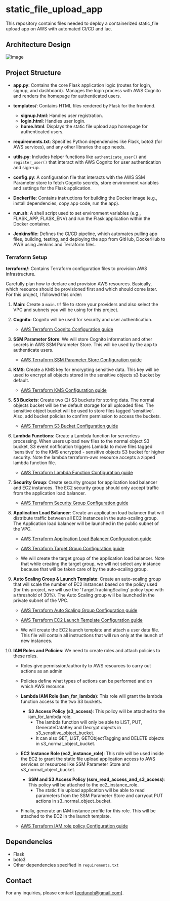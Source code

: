 # static_file_upload_app
This repository contains files needed to deploy a containerized static_file upload app on AWS with automated CI/CD and Iac.

## Architecture Design

![image](https://github.com/user-attachments/assets/93d51908-fe0e-484c-9ecf-7e9c6579882d)


## Project Structure

- **app.py**: Contains the core Flask application logic (routes for login, signup, and dashboard). Manages the login process with AWS Cognito and renders the homepage for authenticated users.
  
- **templates/**: Contains HTML files rendered by Flask for the frontend.
  - **signup.html**: Handles user registration.
  - **login.html**: Handles user login.
  - **home.html**: Displays the static file upload app homepage for authenticated users.
    
- **requirements.txt**: Specifies Python dependencies like Flask, boto3 (for AWS services), and any other libraries the app needs.
  
- **utils.py**: Includes helper functions like `authenticate_user()` and `register_user()` that interact with AWS Cognito for user authentication and sign-up.
  
- **config.py**: A configuration file that interacts with the AWS SSM Parameter store to fetch Cognito secrets, store environment variables and settings for the Flask application.
  
- **Dockerfile**: Contains instructions for building the Docker image (e.g., install dependencies, copy app code, run the app).
  
- **run.sh**: A shell script used to set environment variables (e.g., FLASK_APP, FLASK_ENV) and run the Flask application within the Docker container.
  
- **Jenkinsfile**: Defines the CI/CD pipeline, which automates pulling app files, building, testing, and deploying the app from GitHub, DockerHub to AWS using Jenkins and Terraform files.
  

### Terraform Setup

**terraform/**: Contains Terraform configuration files to provision AWS infrastructure.

Carefully plan how to declare and provision AWS resources. Basically, which resource should be provisioned first and which should come later. For this project, I followed this order:

1. **Main**: Create a `main.tf` file to store your providers and also select the VPC and subnets you will be using for this project.

2. **Cognito**: Cognito will be used for security and user authentication.

   - [AWS Terraform Cognito Configuration guide](https://registry.terraform.io/providers/hashicorp/aws/latest/docs/resources/cognito_user_pool)

3. **SSM Parameter Store**: We will store Cognito information and other secrets in AWS SSM Parameter Store. This will be used by the app to authenticate users.

   - [AWS Terraform SSM Parameter Store Configuration guide](https://registry.terraform.io/providers/hashicorp/aws/latest/docs/resources/ssm_parameter)

4. **KMS**: Create a KMS key for encrypting sensitive data. This key will be used to encrypt all objects stored in the sensitive objects s3 bucket by default.
   
    - [AWS Terraform KMS Configuration guide](https://registry.terraform.io/providers/hashicorp/aws/latest/docs/resources/kms_key)

5. **S3 Buckets**: Create two (2) S3 buckets for storing data. The normal objects bucket will be the default storage for all uploaded files. The sensitive object bucket will be used to store files tagged 'sensitive'. Also, add bucket policies to confirm permission to access the buckets.
   
    - [AWS Terraform S3 Bucket Configuration guide](https://registry.terraform.io/providers/hashicorp/aws/latest/docs/resources/s3_bucket)

6. **Lambda Functions**: Create a Lambda function for serverless processing. When users upload new files to the normal object S3 bucket, S3 event notification triggers Lambda to move files tagged 'sensitive' to the KMS encrypted - sensitive objects S3 bucket for higher security. Note the lambda terraform-aws resource accepts a zipped lambda function file.
   
   - [AWS Terraform Lambda Function Configuration guide](https://registry.terraform.io/providers/hashicorp/aws/latest/docs/resources/lambda_function)

7. **Security Group**: Create security groups for application load balancer and EC2 instances. The EC2 security group should only accept traffic from the application load balancer.

   - [AWS Terraform Security Group Configuration guide](https://registry.terraform.io/providers/hashicorp/aws/latest/docs/resources/security_group)

10. **Application Load Balancer**: Create an application load balancer that will distribute traffic between all EC2 instances in the auto-scaling group. The Application load balancer will be launched in the public subnet of the VPC.

    - [AWS Terraform Application Load Balancer Configuration guide](https://registry.terraform.io/providers/hashicorp/aws/latest/docs/resources/lb)
    - [AWS Terraform Target Group Configuration guide](https://registry.terraform.io/providers/hashicorp/aws/latest/docs/resources/lb_target_group)

    - We will create the target group of the application load balancer. Note that while creating the target group, we will not select any instance because that will be taken care of by the auto-scaling group.
     

9. **Auto Scaling Group & Launch Template**: Create an auto-scaling group that will scale the number of EC2 instances based on the policy used (for this project, we will use the 'TargetTrackingScaling' policy type with a threshold of 30%). The Auto Scaling group will be launched in the private subnet of the VPC.
    
    - [AWS Terraform Auto Scaling Group Configuration guide](https://registry.terraform.io/providers/hashicorp/aws/latest/docs/resources/autoscaling_group)
    - [AWS Terraform EC2 Launch Template Configuration guide](https://registry.terraform.io/providers/hashicorp/aws/latest/docs/resources/launch_template)

    - We will create the EC2 launch template and attach a user data file. This file will contain all instructions that will run only at the launch of new instances.


10. **IAM Roles and Policies**: We need to create roles and attach policies to these roles.
    - Roles give permission/authority to AWS resources to carry out actions as an admin
    - Policies define what types of actions can be performed and on which AWS resource.

    - **Lambda IAM Role (iam_for_lambda)**: This role will grant the lambda function access to the two S3 buckets.
      
      - **S3 Access Policy (s3_access)**: This policy will be attached to the iam_for_lambda role.
        - The lambda function will only be able to LIST, PUT, GenerateDataKey and Decrypt objects in s3_sensitive_object_bucket.
        - It can also GET, LIST, GETObjectTagging and DELETE objects in s3_normal_object_bucket.

    
    - **EC2 Instance Role (ec2_instance_role)**: This role will be used inside the EC2 to grant the static file upload application access to AWS services or resources like SSM Parameter Store and s3_normal_object_bucket.
      
      - **SSM and S3 Access Policy (ssm_read_access_and_s3_access)**: This policy will be attached to the ec2_instance_role.
        - The static file upload application will be able to read parameters from the SSM Parameter Store and carryout PUT actions in s3_normal_object_bucket.
      
    - Finally, generate an IAM instance profile for this role. This will be attached to the EC2 in the launch template.
      
    - [AWS Terraform IAM role policy Configuration guide](https://registry.terraform.io/providers/hashicorp/aws/latest/docs/resources/iam_role_policy)
     


## Dependencies

- Flask
- boto3
- Other dependencies specified in `requirements.txt`

## Contact

For any inquiries, please contact [eedunoh@gmail.com].
